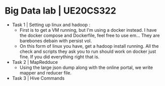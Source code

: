 # Big Data lab | UE20CS322

- Task 1 | Setting up linux and hadoop :
    - First is to get a VM running, but I'm using a docker instead. I have the docker compose and Dockerfile, feel free to use em... They are barebones debain with persist vol.
    - On this form of linux you have, get a hadoop install running. All the check and scripts they ask you to run should work on docker just fine. If you did everything right that is.
- Task 2 | MapRedduce 
    - Using the large json dump along with the online portal, we write mapper and reducer file.
- Task 3 | Hive Commands
